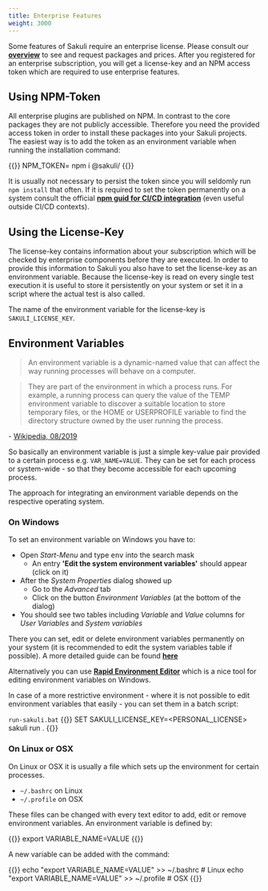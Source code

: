 ```yaml
---
title: Enterprise Features
weight: 3000
---
```


Some features of Sakuli require an enterprise license. Please consult our **[overview](/enterprise)** to see and request packages and prices. After you registered for an enterprise subscription, you will get a license-key and an NPM access token which are required to use enterprise features.

## Using NPM-Token

All enterprise plugins are published on NPM. In contrast to the core packages they are not publicly accessible. Therefore you need the provided access token in order to install these packages into your Sakuli projects. The easiest way is to add the token as an environment variable when running the installation command:

{{<highlight bash>}}
NPM_TOKEN=<PERSONAL-TOKEN> npm i @sakuli/<ENTERPRISE-PACKAGE-NAME>
{{</highlight>}}

It is usually not necessary to persist the token since you will seldomly run `npm install` that often. If it is required to set the token permanently on a system consult the official **[npm guid for CI/CD integration](https://docs.npmjs.com/using-private-packages-in-a-ci-cd-workflow#set-the-token-as-an-environment-variable-on-the-cicd-server)** (even useful outside CI/CD contexts).

## Using the License-Key

The license-key contains information about your subscription which will be checked by enterprise components before they are executed. In order to provide this information to Sakuli you also have to set the license-key as an environment variable. Because the license-key is read on every single test execution it is useful to store it persistently on your system or set it in a script where the actual test is also called.

The name of the environment variable for the license-key is `SAKULI_LICENSE_KEY`.

## Environment Variables

> An environment variable is a dynamic-named value that can affect the way running processes will behave on a computer.

> They are part of the environment in which a process runs. For example, a running process can query the value of the TEMP environment variable to discover a suitable location to store temporary files, or the HOME or USERPROFILE variable to find the directory structure owned by the user running the process.

\- [Wikipedia, 08/2019](https://en.wikipedia.org/wiki/Environment_variable)

So basically an environment variable is just a simple key-value pair provided to a certain process e.g. `VAR_NAME=VALUE`. They can be set for each process or system-wide - so that they become accessible for each upcoming process.

The approach for integrating an environment variable depends on the respective operating system.

### On Windows 

To set an environment variable on Windows you have to:

- Open _Start-Menu_ and type <kbd>env</kbd> into the search mask
  - An entry **'Edit the system environment variables'** should appear (click on it)
- After the _System Properties_ dialog showed up
  - Go to the _Advanced_ tab
  - Click on the button _Environment Variables_ (at the bottom of the dialog)
- You should see two tables including _Variable_ and _Value_ columns for _User Variables_ and _System variables_

There you can set, edit or delete environment variables permanently on your system (it is recommended to edit the system variables table if possible). A more detailed guide can be found [**here**](https://www.architectryan.com/2018/03/17/add-to-the-path-on-windows-10/)

Alternatively you can use **[Rapid Environment Editor](https://www.rapidee.com/en/about)** which is a nice tool for editing environment variables on Windows.

In case of a more restrictive environment - where it is not possible to edit environment variables that easily - you can set them in a batch script:

`run-sakuli.bat`
{{<highlight batch>}}
SET SAKULI_LICENSE_KEY=<PERSONAL_LICENSE>
sakuli run .
{{</highlight>}}

### On Linux or OSX

On Linux or OSX it is usually a file which sets up the environment for certain processes.

- `~/.bashrc` on Linux
- `~/.profile` on OSX

These files can be changed with every text editor to add, edit or remove environment variables. An environment variable is defined by:

{{<highlight bash>}}
export VARIABLE_NAME=VALUE
{{</highlight>}}

A new variable can be added with the command:

{{<highlight bash>}}
echo "export VARIABLE_NAME=VALUE" >> ~/.bashrc  # Linux
echo "export VARIABLE_NAME=VALUE" >> ~/.profile # OSX
{{</highlight>}}

